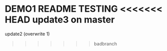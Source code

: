 DEMO1 README
TESTING
<<<<<<< HEAD
update3 on master
=======
update2 (overwrite 1)
>>>>>>> badbranch
